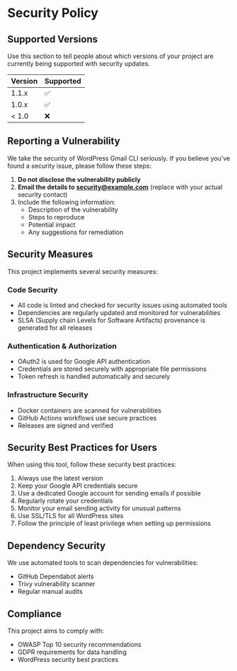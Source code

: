 # Security Policy

## Supported Versions

Use this section to tell people about which versions of your project are currently being supported with security updates.

| Version | Supported          |
| ------- | ------------------ |
| 1.1.x   | :white_check_mark: |
| 1.0.x   | :white_check_mark: |
| < 1.0   | :x:                |

## Reporting a Vulnerability

We take the security of WordPress Gmail CLI seriously. If you believe you've found a
security issue, please follow these steps:

1. **Do not disclose the vulnerability publicly**
2. **Email the details to [security@example.com](mailto:security@example.com)**
   (replace with your actual security contact)
3. Include the following information:
   - Description of the vulnerability
   - Steps to reproduce
   - Potential impact
   - Any suggestions for remediation

## Security Measures

This project implements several security measures:

### Code Security

- All code is linted and checked for security issues using automated tools
- Dependencies are regularly updated and monitored for vulnerabilities
- SLSA (Supply chain Levels for Software Artifacts) provenance is generated
  for all releases

### Authentication & Authorization

- OAuth2 is used for Google API authentication
- Credentials are stored securely with appropriate file permissions
- Token refresh is handled automatically and securely

### Infrastructure Security

- Docker containers are scanned for vulnerabilities
- GitHub Actions workflows use secure practices
- Releases are signed and verified

## Security Best Practices for Users

When using this tool, follow these security best practices:

1. Always use the latest version
2. Keep your Google API credentials secure
3. Use a dedicated Google account for sending emails if possible
4. Regularly rotate your credentials
5. Monitor your email sending activity for unusual patterns
6. Use SSL/TLS for all WordPress sites
7. Follow the principle of least privilege when setting up permissions

## Dependency Security

We use automated tools to scan dependencies for vulnerabilities:

- GitHub Dependabot alerts
- Trivy vulnerability scanner
- Regular manual audits

## Compliance

This project aims to comply with:

- OWASP Top 10 security recommendations
- GDPR requirements for data handling
- WordPress security best practices
